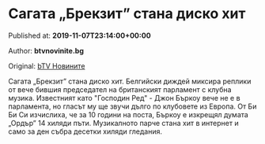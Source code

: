 
# Сагата „Брекзит” стана диско хит

Published at: **2019-11-07T23:14:00+00:00**

Author: **btvnovinite.bg**

Original: [bTV Новините](https://btvnovinite.bg/svetut/sagata-brekzit-stana-disko-hit.html)

Сагата „Брекзит” стана диско хит. Белгийски диждей миксира реплики от вече бившия председател на британският парламент с клубна музика. Известният като "Господин Ред" - Джон Бъркоу вече не е в парламента, но гласът му ще звучи дълго по клубовете из Европа. От Би Би Си изчислиха, че за 10 години на поста, Бъркоу е изкрещял думата „Ордър” 14 хиляди пъти.
Музикалното парче стана хит в интернет и само за ден събра десетки хиляди гледания.

